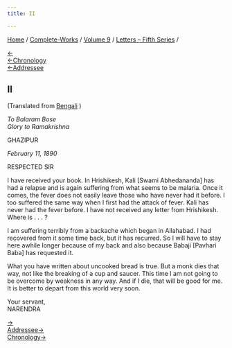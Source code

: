 ```yaml
---
title: II

---
```

<div>

[Home](../../../index.htm) / [Complete-Works](../../complete_works.htm)
/ [Volume 9](../volume_9_contents.htm) / [Letters – Fifth
Series](letters_fifth_series_contents.htm) /

[←](001_sir.htm)  
[←Chronology](../../volume_6/epistles_second_series/019_sir.htm)  
[←Addressee](001_sir.htm)

## II

(Translated from [Bengali](b6028ae9002.pdf) )

*To Balaram Bose*  
*Glory to Ramakrishna*

GHAZIPUR

*February 11, 1890*

RESPECTED SIR

I have received your book. In Hrishikesh, Kali \[Swami Abhedananda\] has
had a relapse and is again suffering from what seems to be malaria. Once
it comes, the fever does not easily leave those who have never had it
before. I too suffered the same way when I first had the attack of
fever. Kali has never had the fever before. I have not received any
letter from Hrishikesh. Where is . . . ?

I am suffering terribly from a backache which began in Allahabad. I had
recovered from it some time back, but it has recurred. So I will have to
stay here awhile longer because of my back and also because Babaji
\[Pavhari Baba\] has requested it.

What you have written about uncooked bread is true. But a monk dies that
way, not like the breaking of a cup and saucer. This time I am not going
to be overcome by weakness in any way. And if I die, that will be good
for me. It is better to depart from this world very soon.

Your servant,  
NARENDRA

[→](003_sir.htm)  
[Addressee→](../../volume_7/epistles_third_series/04_sir.htm)  
[Chronology→](../../volume_6/epistles_second_series/020_sir.htm)

</div>
